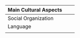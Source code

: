 
| Main Cultural Aspects |     |     |
| --------------------- | --- | --- |
| Social Organization   |     |     |
| Language              |     |     |
|                       |     |     |
